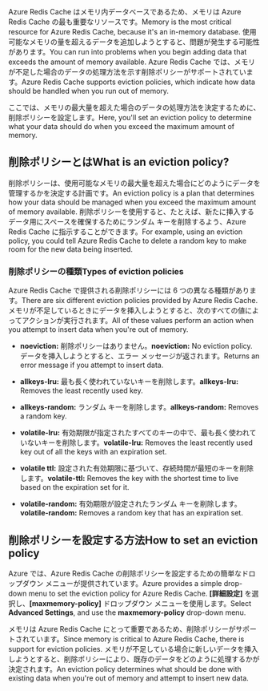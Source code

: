 <span data-ttu-id="cc56e-101">Azure Redis Cache はメモリ内データベースであるため、メモリは Azure Redis Cache の最も重要なリソースです。</span><span class="sxs-lookup"><span data-stu-id="cc56e-101">Memory is the most critical resource for Azure Redis Cache, because it's an in-memory database.</span></span> <span data-ttu-id="cc56e-102">使用可能なメモリの量を超えるデータを追加しようとすると、問題が発生する可能性があります。</span><span class="sxs-lookup"><span data-stu-id="cc56e-102">You can run into problems when you begin adding data that exceeds the amount of memory available.</span></span> <span data-ttu-id="cc56e-103">Azure Redis Cache では、メモリが不足した場合のデータの処理方法を示す削除ポリシーがサポートされています。</span><span class="sxs-lookup"><span data-stu-id="cc56e-103">Azure Redis Cache supports eviction policies, which indicate how data should be handled when you run out of memory.</span></span>

<span data-ttu-id="cc56e-104">ここでは、メモリの最大量を超えた場合のデータの処理方法を決定するために、削除ポリシーを設定します。</span><span class="sxs-lookup"><span data-stu-id="cc56e-104">Here, you'll set an eviction policy to determine what your data should do when you exceed the maximum amount of memory.</span></span>

## <a name="what-is-an-eviction-policy"></a><span data-ttu-id="cc56e-105">削除ポリシーとは</span><span class="sxs-lookup"><span data-stu-id="cc56e-105">What is an eviction policy?</span></span>

<span data-ttu-id="cc56e-106">削除ポリシーは、使用可能なメモリの最大量を超えた場合にどのようにデータを管理するかを決定する計画です。</span><span class="sxs-lookup"><span data-stu-id="cc56e-106">An eviction policy is a plan that determines how your data should be managed when you exceed the maximum amount of memory available.</span></span> <span data-ttu-id="cc56e-107">削除ポリシーを使用すると、たとえば、新たに挿入するデータ用にスペースを確保するためにランダム キーを削除するよう、Azure Redis Cache に指示することができます。</span><span class="sxs-lookup"><span data-stu-id="cc56e-107">For example, using an eviction policy, you could tell Azure Redis Cache to delete a random key to make room for the new data being inserted.</span></span>

### <a name="types-of-eviction-policies"></a><span data-ttu-id="cc56e-108">削除ポリシーの種類</span><span class="sxs-lookup"><span data-stu-id="cc56e-108">Types of eviction policies</span></span>

<span data-ttu-id="cc56e-109">Azure Redis Cache で提供される削除ポリシーには 6 つの異なる種類があります。</span><span class="sxs-lookup"><span data-stu-id="cc56e-109">There are six different eviction policies provided by Azure Redis Cache.</span></span> <span data-ttu-id="cc56e-110">メモリが不足しているときにデータを挿入しようとすると、次のすべての値によってアクションが実行されます。</span><span class="sxs-lookup"><span data-stu-id="cc56e-110">All of these values perform an action when you attempt to insert data when you're out of memory.</span></span>

* <span data-ttu-id="cc56e-111">**noeviction:** 削除ポリシーはありません。</span><span class="sxs-lookup"><span data-stu-id="cc56e-111">**noeviction:** No eviction policy.</span></span> <span data-ttu-id="cc56e-112">データを挿入しようとすると、エラー メッセージが返されます。</span><span class="sxs-lookup"><span data-stu-id="cc56e-112">Returns an error message if you attempt to insert data.</span></span>

* <span data-ttu-id="cc56e-113">**allkeys-lru:** 最も長く使われていないキーを削除します。</span><span class="sxs-lookup"><span data-stu-id="cc56e-113">**allkeys-lru:** Removes the least recently used key.</span></span>

* <span data-ttu-id="cc56e-114">**allkeys-random:** ランダム キーを削除します。</span><span class="sxs-lookup"><span data-stu-id="cc56e-114">**allkeys-random:** Removes a random key.</span></span>

* <span data-ttu-id="cc56e-115">**volatile-lru:** 有効期限が指定されたすべてのキーの中で、最も長く使われていないキーを削除します。</span><span class="sxs-lookup"><span data-stu-id="cc56e-115">**volatile-lru:** Removes the least recently used key out of all the keys with an expiration set.</span></span>

* <span data-ttu-id="cc56e-116">**volatile ttl:** 設定された有効期限に基づいて、存続時間が最短のキーを削除します。</span><span class="sxs-lookup"><span data-stu-id="cc56e-116">**volatile-ttl:** Removes the key with the shortest time to live based on the expiration set for it.</span></span>

* <span data-ttu-id="cc56e-117">**volatile-random:** 有効期限が設定されたランダム キーを削除します。</span><span class="sxs-lookup"><span data-stu-id="cc56e-117">**volatile-random:** Removes a random key that has an expiration set.</span></span>

## <a name="how-to-set-an-eviction-policy"></a><span data-ttu-id="cc56e-118">削除ポリシーを設定する方法</span><span class="sxs-lookup"><span data-stu-id="cc56e-118">How to set an eviction policy</span></span>

<span data-ttu-id="cc56e-119">Azure では、Azure Redis Cache の削除ポリシーを設定するための簡単なドロップダウン メニューが提供されています。</span><span class="sxs-lookup"><span data-stu-id="cc56e-119">Azure provides a simple drop-down menu to set the eviction policy for Azure Redis Cache.</span></span> <span data-ttu-id="cc56e-120">**[詳細設定]** を選択し、**[maxmemory-policy]** ドロップダウン メニューを使用します。</span><span class="sxs-lookup"><span data-stu-id="cc56e-120">Select **Advanced Settings**, and use the **maxmemory-policy** drop-down menu.</span></span>

<span data-ttu-id="cc56e-121">メモリは Azure Redis Cache にとって重要であるため、削除ポリシーがサポートされています。</span><span class="sxs-lookup"><span data-stu-id="cc56e-121">Since memory is critical to Azure Redis Cache, there is support for eviction policies.</span></span> <span data-ttu-id="cc56e-122">メモリが不足している場合に新しいデータを挿入しようとすると、削除ポリシーにより、既存のデータをどのように処理するかが決定されます。</span><span class="sxs-lookup"><span data-stu-id="cc56e-122">An eviction policy determines what should be done with existing data when you're out of memory and attempt to insert new data.</span></span>